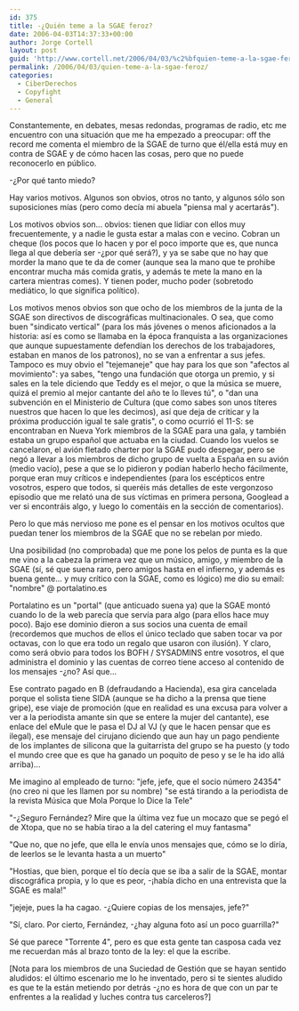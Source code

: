 ```yaml
---
id: 375
title: -¿Quién teme a la SGAE feroz?
date: 2006-04-03T14:37:33+00:00
author: Jorge Cortell
layout: post
guid: 'http://www.cortell.net/2006/04/03/%c2%bfquien-teme-a-la-sgae-feroz/'
permalink: /2006/04/03/quien-teme-a-la-sgae-feroz/
categories:
  - CiberDerechos
  - Copyfight
  - General
---
```

Constantemente, en debates, mesas redondas, programas de radio, etc me encuentro con una situación que me ha empezado a preocupar: off the record me comenta el miembro de la SGAE de turno que él/ella está muy en contra de SGAE y de cómo hacen las cosas, pero que no puede reconocerlo en público.

-¿Por qué tanto miedo?

Hay varios motivos. Algunos son obvios, otros no tanto, y algunos sólo son suposiciones mí­as (pero como decí­a mi abuela "piensa mal y acertarás").

Los motivos obvios son... obvios: tienen que lidiar con ellos muy frecuentemente, y a nadie le gusta estar a malas con e vecino. Cobran un cheque (los pocos que lo hacen y por el poco importe que es, que nunca llega al que deberí­a ser -¿por qué será?), y ya se sabe que no hay que morder la mano que te da de comer (aunque sea la mano que te prohibe encontrar mucha más comida gratis, y además te mete la mano en la cartera mientras comes). Y tienen poder, mucho poder (sobretodo mediático, lo que significa polí­tico).

Los motivos menos obvios son que ocho de los miembros de la junta de la SGAE son directivos de discográficas multinacionales. O sea, que como buen "sindicato vertical" (para los más jóvenes o menos aficionados a la historia: así­ es como se llamaba en la época franquista a las organizaciones que aunque supuestamente defendí­an los derechos de los trabajadores, estaban en manos de los patronos), no se van a enfrentar a sus jefes. Tampoco es muy obvio el "tejemaneje" que hay para los que son "afectos al movimiento": ya sabes, "tengo una fundación que otorga un premio, y si sales en la tele diciendo que Teddy es el mejor, o que la música se muere, quizá el premio al mejor cantante del año te lo lleves tú", o "dan una subvención en el Ministerio de Cultura (que como sabes son unos tí­teres nuestros que hacen lo que les decimos), así­ que deja de criticar y la próxima producción igual te sale gratis", o como ocurrió el 11-S: se encontraban en Nueva York miembros de la SGAE para una gala, y también estaba un grupo español que actuaba en la ciudad. Cuando los vuelos se cancelaron, el avión fletado charter por la SGAE pudo despegar, pero se negó a llevar a los miembros de dicho grupo de vuelta a España en su avión (medio vací­o), pese a que se lo pidieron y podí­an haberlo hecho fácilmente, porque eran muy crí­ticos e independientes (para los escépticos entre vosotros, espero que todos, si queréis más detalles de este vergonzoso episodio que me relató una de sus ví­ctimas en primera persona, Googlead a ver si encontráis algo, y luego lo comentáis en la sección de comentarios).

Pero lo que más nervioso me pone es el pensar en los motivos ocultos que puedan tener los miembros de la SGAE que no se rebelan por miedo.

Una posibilidad (no comprobada) que me pone los pelos de punta es la que me vino a la cabeza la primera vez que un músico, amigo, y miembro de la SGAE (sí­, sé que suena raro, pero amigos hasta en el infierno, y además es buena gente... y muy crí­tico con la SGAE, como es lógico) me dio su email: "nombre" @ portalatino.es

Portalatino es un "portal" (que anticuado suena ya) que la SGAE montó cuando lo de la web parecí­a que serví­a para algo (para ellos hace muy poco). Bajo ese dominio dieron a sus socios una cuenta de email (recordemos que muchos de ellos el único teclado que saben tocar va por octavas, con lo que era todo un regalo que usaron con ilusión). Y claro, como será obvio para todos los BOFH / SYSADMINS entre vosotros, el que administra el dominio y las cuentas de correo tiene acceso al contenido de los mensajes -¿no? Así­ que...

Ese contrato pagado en B (defraudando a Hacienda), esa gira cancelada porque el solista tiene SIDA (aunque se ha dicho a la prensa que tiene gripe), ese viaje de promoción (que en realidad es una excusa para volver a ver a la periodista amante sin que se entere la mujer del cantante), ese enlace del eMule que le pasa el DJ al VJ (y que le hacen pensar que es ilegal), ese mensaje del cirujano diciendo que aun hay un pago pendiente de los implantes de silicona que la guitarrista del grupo se ha puesto (y todo el mundo cree que es que ha ganado un poquito de peso y se le ha ido allá arriba)...

Me imagino al empleado de turno: "jefe, jefe, que el socio número 24354" (no creo ni que les llamen por su nombre) "se está tirando a la periodista de la revista Música que Mola Porque lo Dice la Tele"
  
"-¿Seguro Fernández? Mire que la última vez fue un mocazo que se pegó el de Xtopa, que no se habí­a tirao a la del catering el muy fantasma"
  
"Que no, que no jefe, que ella le enví­a unos mensajes que, cómo se lo dirí­a, de leerlos se le levanta hasta a un muerto"
  
"Hostias, que bien, porque el tí­o decí­a que se iba a salir de la SGAE, montar discográfica propia, y lo que es peor, -¡habí­a dicho en una entrevista que la SGAE es mala!"
  
"jejeje, pues la ha cagao. -¿Quiere copias de los mensajes, jefe?"
  
"Sí­, claro. Por cierto, Fernández, -¿hay alguna foto así­ un poco guarrilla?"

Sé que parece "Torrente 4", pero es que esta gente tan casposa cada vez me recuerdan más al brazo tonto de la ley: el que la escribe.

[Nota para los miembros de una Suciedad de Gestión que se hayan sentido aludidos: el último escenario me lo he inventado, pero si te sientes aludido es que te la están metiendo por detrás -¿no es hora de que con un par te enfrentes a la realidad y luches contra tus carceleros?]